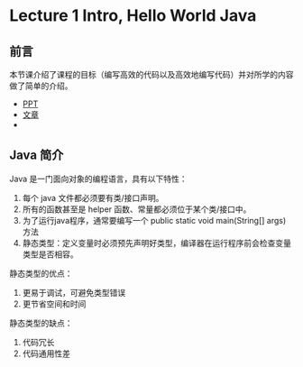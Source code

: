 # Lecture 1 Intro, Hello World Java

## 前言

本节课介绍了课程的目标（编写高效的代码以及高效地编写代码）并对所学的内容做了简单的介绍。

* [PPT](https://docs.google.com/presentation/d/12Fp-hjYhdFL7EcVqpNGpFb2BdCL2gr1SFOS5E6pyohg/edit#slide=id.g3ad1dc4a7\_00)
* [文章](https://joshhug.gitbooks.io/hug61b/content/chap1/chap11.html)
*

## Java 简介

Java 是一门面向对象的编程语言，具有以下特性：

1. 每个 java 文件都必须要有类/接口声明。
2. 所有的函数甚至是 helper 函数、常量都必须位于某个类/接口中。
3. 为了运行java程序，通常要编写一个 public static void main(String\[] args) 方法
4. 静态类型：定义变量时必须预先声明好类型，编译器在运行程序前会检查变量类型是否相容。

静态类型的优点：

1. 更易于调试，可避免类型错误
2. 更节省空间和时间

静态类型的缺点：

1. 代码冗长
2. 代码通用性差
